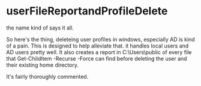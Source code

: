 # userFileReportandProfileDelete
the name kind of says it all.

So here's the thing, deleteing user profiles in windows, especially AD is kind of a pain. This is designed to help alleviate that. it handles local users and AD users pretty well. It also creates a report in C:\Users\public of every file that Get-ChildItem -Recurse -Force can find before deleting the user and their existing home directory.

It's fairly thoroughly commented.
